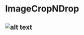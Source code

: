 # ImageCropNDrop

## ![alt text](https://wendyconditions.github.io/ImageCropNDrop/img/sample.png "View of actual img cropper")
